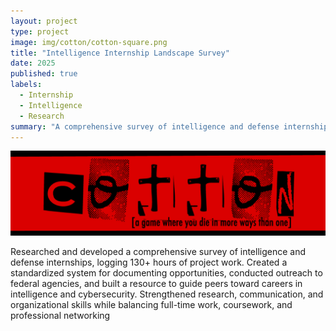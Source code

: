 ```yaml
---
layout: project
type: project
image: img/cotton/cotton-square.png
title: "Intelligence Internship Landscape Survey"
date: 2025
published: true
labels:
  - Internship
  - Intelligence
  - Research
summary: "A comprehensive survey of intelligence and defense internships"
---
```


<img class="img-fluid" src="../img/cotton/cotton-header.png">

Researched and developed a comprehensive survey of intelligence and defense internships, logging 130+ hours of project work. Created a standardized system for documenting opportunities, conducted outreach to federal agencies, and built a resource to guide peers toward careers in intelligence and cybersecurity. Strengthened research, communication, and organizational skills while balancing full-time work, coursework, and professional networking
